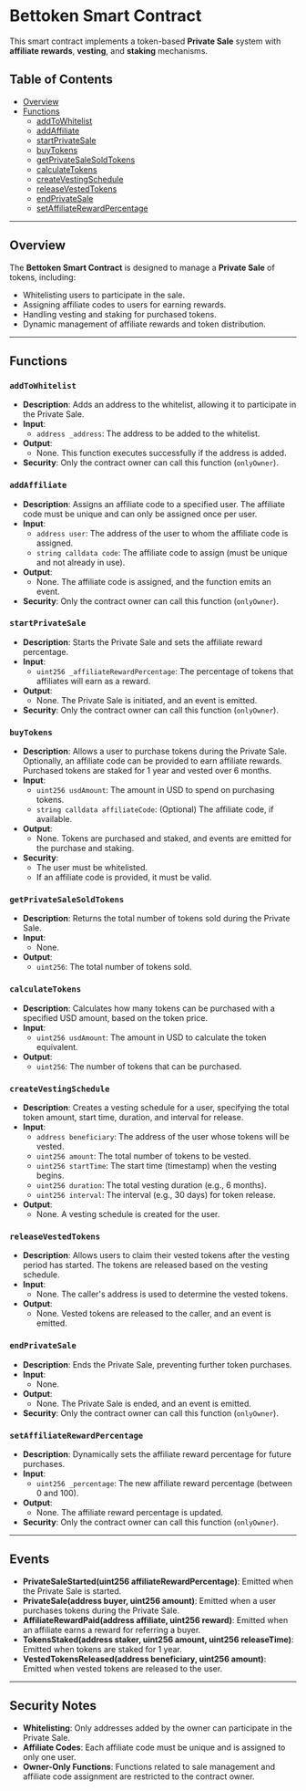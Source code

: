# Bettoken Smart Contract

This smart contract implements a token-based **Private Sale** system with **affiliate rewards**, **vesting**, and **staking** mechanisms.

## Table of Contents

- [Overview](#overview)
- [Functions](#functions)
  - [addToWhitelist](#addtowhitelist)
  - [addAffiliate](#addaffiliate)
  - [startPrivateSale](#startprivatesale)
  - [buyTokens](#buytokens)
  - [getPrivateSaleSoldTokens](#getprivatesalesoldtokens)
  - [calculateTokens](#calculatetokens)
  - [createVestingSchedule](#createvestingschedule)
  - [releaseVestedTokens](#releasevestedtokens)
  - [endPrivateSale](#endprivatesale)
  - [setAffiliateRewardPercentage](#setaffiliaterewardpercentage)

---

## Overview

The **Bettoken Smart Contract** is designed to manage a **Private Sale** of tokens, including:
- Whitelisting users to participate in the sale.
- Assigning affiliate codes to users for earning rewards.
- Handling vesting and staking for purchased tokens.
- Dynamic management of affiliate rewards and token distribution.

---

## Functions

### `addToWhitelist`

- **Description**: Adds an address to the whitelist, allowing it to participate in the Private Sale.
- **Input**:
  - `address _address`: The address to be added to the whitelist.
- **Output**: 
  - None. This function executes successfully if the address is added.
- **Security**: Only the contract owner can call this function (`onlyOwner`).

### `addAffiliate`

- **Description**: Assigns an affiliate code to a specified user. The affiliate code must be unique and can only be assigned once per user.
- **Input**:
  - `address user`: The address of the user to whom the affiliate code is assigned.
  - `string calldata code`: The affiliate code to assign (must be unique and not already in use).
- **Output**: 
  - None. The affiliate code is assigned, and the function emits an event.
- **Security**: Only the contract owner can call this function (`onlyOwner`).

### `startPrivateSale`

- **Description**: Starts the Private Sale and sets the affiliate reward percentage.
- **Input**:
  - `uint256 _affiliateRewardPercentage`: The percentage of tokens that affiliates will earn as a reward.
- **Output**: 
  - None. The Private Sale is initiated, and an event is emitted.
- **Security**: Only the contract owner can call this function (`onlyOwner`).

### `buyTokens`

- **Description**: Allows a user to purchase tokens during the Private Sale. Optionally, an affiliate code can be provided to earn affiliate rewards. Purchased tokens are staked for 1 year and vested over 6 months.
- **Input**:
  - `uint256 usdAmount`: The amount in USD to spend on purchasing tokens.
  - `string calldata affiliateCode`: (Optional) The affiliate code, if available.
- **Output**: 
  - None. Tokens are purchased and staked, and events are emitted for the purchase and staking.
- **Security**:
  - The user must be whitelisted.
  - If an affiliate code is provided, it must be valid.

### `getPrivateSaleSoldTokens`

- **Description**: Returns the total number of tokens sold during the Private Sale.
- **Input**:
  - None.
- **Output**:
  - `uint256`: The total number of tokens sold.

### `calculateTokens`

- **Description**: Calculates how many tokens can be purchased with a specified USD amount, based on the token price.
- **Input**:
  - `uint256 usdAmount`: The amount in USD to calculate the token equivalent.
- **Output**:
  - `uint256`: The number of tokens that can be purchased.

### `createVestingSchedule`

- **Description**: Creates a vesting schedule for a user, specifying the total token amount, start time, duration, and interval for release.
- **Input**:
  - `address beneficiary`: The address of the user whose tokens will be vested.
  - `uint256 amount`: The total number of tokens to be vested.
  - `uint256 startTime`: The start time (timestamp) when the vesting begins.
  - `uint256 duration`: The total vesting duration (e.g., 6 months).
  - `uint256 interval`: The interval (e.g., 30 days) for token release.
- **Output**:
  - None. A vesting schedule is created for the user.

### `releaseVestedTokens`

- **Description**: Allows users to claim their vested tokens after the vesting period has started. The tokens are released based on the vesting schedule.
- **Input**:
  - None. The caller's address is used to determine the vested tokens.
- **Output**:
  - None. Vested tokens are released to the caller, and an event is emitted.

### `endPrivateSale`

- **Description**: Ends the Private Sale, preventing further token purchases.
- **Input**:
  - None.
- **Output**:
  - None. The Private Sale is ended, and an event is emitted.
- **Security**: Only the contract owner can call this function (`onlyOwner`).

### `setAffiliateRewardPercentage`

- **Description**: Dynamically sets the affiliate reward percentage for future purchases.
- **Input**:
  - `uint256 _percentage`: The new affiliate reward percentage (between 0 and 100).
- **Output**:
  - None. The affiliate reward percentage is updated.
- **Security**: Only the contract owner can call this function (`onlyOwner`).

---

## Events

- **PrivateSaleStarted(uint256 affiliateRewardPercentage)**: Emitted when the Private Sale is started.
- **PrivateSale(address buyer, uint256 amount)**: Emitted when a user purchases tokens during the Private Sale.
- **AffiliateRewardPaid(address affiliate, uint256 reward)**: Emitted when an affiliate earns a reward for referring a buyer.
- **TokensStaked(address staker, uint256 amount, uint256 releaseTime)**: Emitted when tokens are staked for 1 year.
- **VestedTokensReleased(address beneficiary, uint256 amount)**: Emitted when vested tokens are released to the user.

---

## Security Notes

- **Whitelisting**: Only addresses added by the owner can participate in the Private Sale.
- **Affiliate Codes**: Each affiliate code must be unique and is assigned to only one user.
- **Owner-Only Functions**: Functions related to sale management and affiliate code assignment are restricted to the contract owner.

